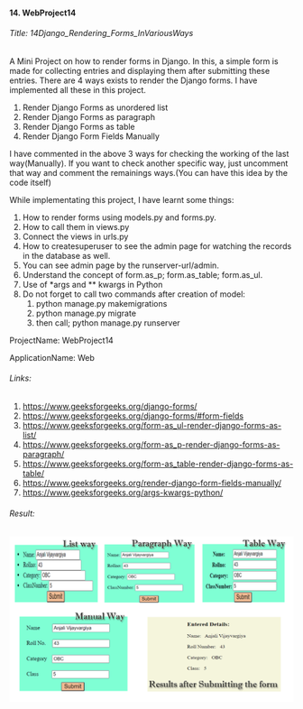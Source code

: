 #### 14. WebProject14
###### Title: 14Django_Rendering_Forms_InVariousWays
A Mini Project on how to render forms in Django. In this, a simple form is made for collecting entries and displaying them after submitting these entries. There are 4 ways exists to render the Django forms. I have implemented all these in this project.
1. Render Django Forms as unordered list
2. Render Django Forms as paragraph
3. Render Django Forms as table
4. Render Django Form Fields Manually

I have commented in the above 3 ways for checking the working of the last way(Manually). If you want to check another specific way, just uncomment that way and comment the remainings ways.(You can have this idea by the code itself)


While implementating this project, I have learnt some things:
1. How to render forms using models.py and forms.py.
2. How to call them in views.py
3. Connect the views in urls.py
4. How to createsuperuser to see the admin page for watching the records in the database as well.
7. You can see admin page by the runserver-url/admin.
8. Understand the concept of form.as_p; form.as_table; form.as_ul.
9. Use of *args and ** kwargs in Python
10. Do not forget to call two commands after creation of model:
    1. python manage.py makemigrations
    2. python manage.py migrate
    3. then call; python manage.py runserver

ProjectName: WebProject14

ApplicationName: Web

###### Links:
1. https://www.geeksforgeeks.org/django-forms/
2. https://www.geeksforgeeks.org/django-forms/#form-fields
3. https://www.geeksforgeeks.org/form-as_ul-render-django-forms-as-list/
4. https://www.geeksforgeeks.org/form-as_p-render-django-forms-as-paragraph/
5. https://www.geeksforgeeks.org/form-as_table-render-django-forms-as-table/
6. https://www.geeksforgeeks.org/render-django-form-fields-manually/
7. https://www.geeksforgeeks.org/args-kwargs-python/


###### Result:
![](../Results/WebProject14.png)

